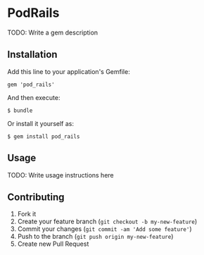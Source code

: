 # PodRails

TODO: Write a gem description

## Installation

Add this line to your application's Gemfile:

    gem 'pod_rails'

And then execute:

    $ bundle

Or install it yourself as:

    $ gem install pod_rails

## Usage

TODO: Write usage instructions here

## Contributing

1. Fork it
2. Create your feature branch (`git checkout -b my-new-feature`)
3. Commit your changes (`git commit -am 'Add some feature'`)
4. Push to the branch (`git push origin my-new-feature`)
5. Create new Pull Request
